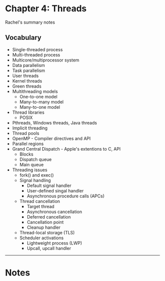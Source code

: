 # Chapter 4: Threads

Rachel's summary notes

## Vocabulary

* Single-threaded process
* Multi-threaded process
* Multicore/multiprocessor system
* Data parallelism
* Task parallelism
* User threads
* Kernel threads
* Green threads
* Multithreading models
	* One-to-one model
	* Many-to-many model
	* Many-to-one model
* Thread libraries
	* POSIX
* Pthreads, Windows threads, Java threads
* Implicit threading
* Thread pools
* OpenMP - Compiler directives and API
* Parallel regions
* Grand Central Dispatch - Apple's extentions to C, API
	* Blocks
	* Dispatch queue
	* Main queue
* Threading issues
	* fork() and exec()
	* Signal handling
		* Default signal handler
		* User-defined singal handler
		* Asynchronous procedure calls (APCs)
	* Thread cancellation
		* Target thread
		* Asynchronous cancellation
		* Deferred cancellation
		* Cancellation point
		* Cleanup handler
	* Thread-local storage (TLS)
	* Scheduler activations
		* Lightweight process (LWP)
		* Upcall, upcall handler


---

# Notes

